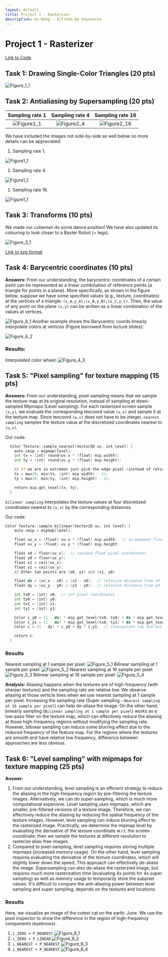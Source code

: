 ```yaml
---
layout: default
title: Project 1 - Rasterizer
description: Ke Wang - Alfredo De Goyeneche
---
```


# Project 1 - Rasterizer

[Link to Code](https://github.com/cal-cs184-student/p1-rasterizer-sp22-mr_graphics)


## Task 1: Drawing Single-Color Triangles (20 pts)

![Figure_1_1](Figures/Figure1_1.png)


## Task 2: Antialiasing by Supersampling (20 pts)



Sampling rate 1            |  Sampling rate 4         |  Sampling rate 16        
:-------------------------:|:-------------------------:|:-------------------------:
![Figure1_1](Figures/Figure2_1.png)   |  ![Figure2_4](Figures/Figure2_4.png) |  ![Figure2_16](Figures/Figure2_16.png)


We have included the images not side-by-side as well below so more details can be appreciated:

1. Sampling rate 1.

![Figure1_1](Figures/Figure2_1.png)

1. Sampling rate 4.

![Figure1_1](Figures/Figure2_4.png)

1. Sampling rate 16.

![Figure1_1](Figures/Figure2_16.png)



## Task 3: Transforms (10 pts)


We made our cubeman do some dance position! We have also updated its colouring to look closer to a Baxter Robot (+ legs).


![Figure_3_1](Figures/Figure3_1.png)

[Link to svg format](docs/my_robot.svg)



## Task 4: Barycentric coordinates (10 pts)
**Answers:** From our understanding, the barycentric coordinates of a certain point can be represented as a linear combination of reference points (a triangle for points in a plane).
More specifically, as shown in the figure below, suppose we have some specified values (e.g., texture, coordinates) at the vertices of a triangle: `(x_A,y_A);(x_B,y_B);(x_C,y_C)`. Then, the value of any point on the plane `(x,y)` can be written as a linear combination of the values at vertices.

![Figure_4_1](Figures/Figure4_1.jpg)
Another example shows the Barycentric coords linearly interpolate colors at vertices (Figure borrowed from lecture slides):

![Figure_4_2](Figures/Figure4_2.jpg)

### Results:
Interpolated color wheel:
![Figure_4_3](Figures/Figure4_3.jpg)

## Task 5: "Pixel sampling" for texture mapping (15 pts)
**Answers:** From our understanding, pixel-sampling means that we sample the texture map at its original resolution, instead of sampling at down-sampled Mipmaps (Level sampling). For each rasterized screen sample `(x,y)`, we evaluate the corresponding texcoord value `(u,v)` and sample it at the texture map.
Since texcoord `(u,v)` does not have to be integer, 
`nearest sampling` samples the texture value at the discretized coordinates nearest to `(u,v)`.

Our code:
```asm
  Color Texture::sample_nearest(Vector2D uv, int level) {
    auto &mip = mipmap[level];
    int tx = (int) round(uv.x * (float) mip.width);
    int ty = (int) round(uv.y * (float) mip.height);

    // If we are in extremes just pick the edge pixel (instead of returning invalid pixel magenta.
    tx = max(0, min(tx, (int) mip.width) - 1);
    ty = max(0, min(ty, (int) mip.height) - 1);

    return mip.get_texel(tx, ty);
  }
```
`bilinear sampling` interpolates the texture values at four discretized coordinates nearest to `(u,v)` by the corresponding distances.

Our code:
```asm
Color Texture::sample_bilinear(Vector2D uv, int level) {
    auto &mip = mipmap[level];

    float uv_x = (float) uv.x * (float) mip.width;  // in-between float pixel coordinates
    float uv_y = (float) uv.y * (float) mip.height;

    float x0 = floor(uv_x);  // rounded float pixel coordinates
    float y0 = floor(uv_y);
    float x1 = ceil(uv_x);
    float y1 = ceil(uv_y);
    // Other two points are (x0, y1) and (x1, y0)

    float dx = (uv_x - x0) / (x1 - x0);  // relative distance from x0 (from left). Can get rid of normalization, it's
    float dy = (uv_y - y0) / (y1 - y0);  // relative distance from y0 (from top).   already one pixel.

    int tx0 = (int) x0;  // int pixel coordinates
    int ty0 = (int) y0;
    int tx1 = (int) x1;
    int ty1 = (int) y1;

    Color c_y0 = (1 - dx) * mip.get_texel(tx0, ty0) + dx * mip.get_texel(tx1, ty0);  // top interpolate
    Color c_y1 = (1 - dx) * mip.get_texel(tx0, ty1) + dx * mip.get_texel(tx1, ty1);  // bottom interp
    Color c = (1 - dy) * c_y0 + dy * c_y1;  // interpolate top and bottom

    return c;
  }
```
### Results
Nearest sampling at 1 sample per pixel:
![Figure_5_1](Figures/Figure5_1.jpg)
Bilinear sampling at 1 sample per pixel:
![Figure_5_2](Figures/Figure5_2.jpg)
Nearest sampling at 16 sample per pixel:
![Figure_5_3](Figures/Figure5_3.jpg)
Bilinear sampling at 16 sample per pixel:
![Figure_5_4](Figures/Figure5_4.jpg)

**Analysis:**
Aliasing happens when the textures are of high-frequency (with sharper textures) and the sampling rate are relative low. 
We observe aliasing at those verticle lines when we use nearest sampling at 1 sample per-pixel. 
Increasing the sampling rate (Super sampling - `Nearest sampling at 16 sample per pixel`) can help de-aliase the image.
On the other hand, binearly sampling (`Bilinear sampling at 1 sample per pixel`) works as a low-pass filter on the texture map, which can effectively reduce the aliasing at those high-frequency regions without modifying the sampling rate. However, bilinear sampling can induce some blurring effect due to the reduced frequency of the feature map. 
For the regions where the textures are smooth and have relative low frequency, difference between approaches are less obvious.

## Task 6: "Level sampling" with mipmaps for texture mapping (25 pts)
**Answer:** 
1. From our understanding, level sampling is an efficient strategy to reduce the aliasing in the high-frequency region by pre-filtering the texture images. Alternatively, we can do super-sampling, which is much more computational expensive.
Level sampling uses mipmaps, which are smaller, pre-filtered versions of a texture image. Therefore, we can effectively reduce the aliasing by reducing the spatial frequency of the texture images. However, level sampling can induce blurring effect to the rasterized image.
Practically, we determine the mipmap level by evaluating the derivative of the texture coordinate w.r.t. the screen coordinate, then we sample the textures at different resolution to rasterize alias-free images.
2. Compared to pixel-sampling, level sampling requires storing multiple mipmaps (increased memory usage). On the other hand, level sampling requires evaluating the derivative of the texture coordinates, which will slightly lower down the speed. This approach can effectively de-aliase the image. Supersampling can also de-aliase the rasterzied image, but requires much more rasterization time (evaluating 4x points for 4x super sampling) as well as memory usage to temporarily store the subpixel values. It's difficult to compare the anti-aliasing power between level sampling and super sampling, depends on the textures and locations.

### Results
Here, we visualize an image of the cutest cat on the earth: June. We use the pixel inspector to show the difference in the region of high-frequency components (eyebrows).
1. `L_ZERO + P_NEAREST`
![Figure_6_1](Figures/Figure6_1.jpg)
2. `L_ZERO + P_LINEAR`
![Figure_6_2](Figures/Figure6_2.jpg)
3. `L_NEAREST + P_NEAREST`
![Figure_6_3](Figures/Figure6_3.jpg)
4. `L_NEAREST + P_NEAREST`
![Figure_6_4](Figures/Figure6_4.jpg)



